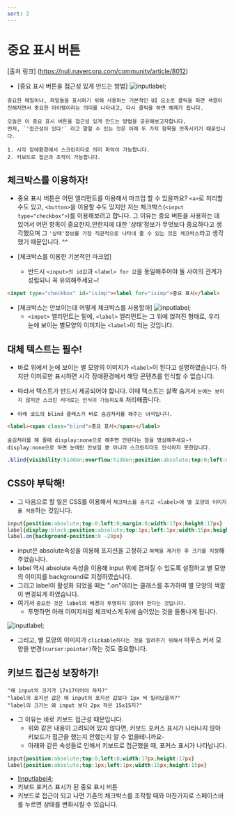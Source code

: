 ```yaml
---
sort: 2
---
```


# 중요 표시 버튼
[출처 링크] (https://nuli.navercorp.com/community/article/8012)

- [중요 표시 버튼을 접근성 있게 만드는 방법]
![inputlabel](img/../../../_site/assets/img/imp.gif);
```
중요한 메일이나, 파일들을 표시하기 위해 사용하는 기본적인 UI 요소로 클릭을 하면 색깔이 진해지면서 중요한 아이템이라는 의미를 나타내고, 다시 클릭을 하면 해제가 됩니다.

오늘은 이 중요 표시 버튼을 접근성 있게 만드는 방법을 공유해보고자합니다.
먼저, `'접근성이 있다'` 라고 말할 수 있는 것은 아래 두 가지 항목을 만족시키기 때문입니다.

1. 시각 장애환경에서 스크린리더로 의미 파악이 가능합니다.
2. 키보드로 접근과 조작이 가능합니다.
```

## 체크박스를 이용하자!
- 중요 표시 버튼은 어떤 엘리먼트를 이용해서 마크업 할 수 있을까요?
`<a>`로 처리할 수도 있고, `<button>`을 이용할 수도 있지만 저는 체크박스(`<input type="checkbox">`)를 이용해보려고 합니다.
그 이유는 중요 버튼을 사용하는 데 있어서 어떤 항목이 중요한지,안한지에 대한 '상태'정보가 무엇보다 중요하다고 생각했으며
그 `'상태'정보를 가장 직관적으로 나타내 줄 수 있는 것은 체크박스`라고 생각했기 때문입니다. ^^

- [체크박스를 이용한 기본적인 마크업]
  - 반드시 `<input>의 id값`과 `<label> for 값`을 동일해주어야 둘 사이의 관계가 성립되니 꼭 유의해주세요~!
```html
<input type="checkbox" id="isimp"><label for="isimp">중요 표시</label>
```

- [체크박스는 안보이는데 어떻게 체크박스를 사용할까]
![inputlabel](img/../../../_site/assets/img/imp2.gif);
  - `<input>` 엘리먼트는 밑에, `<label>` 엘리먼트는 그 위에 얹혀진 형태로, 우리 눈에 보이는 별모양의 이미지는 `<label>`이 되는 것입니다.

## 대체 텍스트는 필수!
- 바로 위에서 눈에 보이는 별 모양의 이미지가 `<label>`이 된다고 설명하였습니다. 하지만 이미로만 표시하면 시각 장애환경에서 해당 콘텐츠를 인식할 수 없습니다.
- 따라서 텍스트가 반드시 제공되어야 합니다. 이때 텍스트는 살짝 숨겨서 `눈에는 보이지 않지만 스크린 리더로는 인식이 가능하도록` 처리해줍니다.

- `아래 코드의 blind 클래스가 바로 숨김처리를 해주는 녀석입니다.`
```html
<label><span class="blind">중요 표시</span></label>
```

```danger
숨김처리를 해 줄때 display:none으로 해주면 안된다는 점을 명심해주세요~!
display:none으로 하면 눈에만 안보일 뿐 아니라 스크린리더도 인식하지 못한답니다.
```

```css
.blind{visibility:hidden;overflow:hidden;position:absolute;top:0;left:0;width:0;height:0;font-size:0;line-height:0}
```

## CSS야 부탁해!
- 그 다음으로 할 일은 CSS를 이용해서 `체크박스를 숨기고 <label>에 별 모양의 이미지를 적용`하는 것입니다.

```css
input{position:absolute;top:0;left:0;margin:0;width:17px;height:17px}
label{display:block;position:absolute;top:1px;left:1px;width:15px;height:15px;background:url(btn_imp.gif);cursor:pointer}
label.on{background-position:0 -20px}
```

- input은 absolute속성을 이용해 포지션을 고정하고 `여백을 제거한 후 크기를 지정`해주었습니다.
- label 역시 absolute 속성을 이용해 input 위에 겹쳐질 수 있도록 설정하고 별 모양의 이미지를 background로 지정하였습니다.
- 그리고 label이 활성화 되었을 때는 ".on"이라는 클래스를 추가하여 별 모양의 색깔이 변경되게 하였습니다.
- 여기서 `중요한 것은 label의 배경이 투명하지 않아야 한다는 것입니다.`
  - 투명하면 아래 이미지처럼 체크박스게 뒤에 숨어있는 것을 들통나게 됩니다.

![inputlabel](img/../../../_site/assets/img/imp3.gif);
- 그리고, 별 모양의 이미지가 `clickable하다는 것을 알려주기 위해서` 마우스 커서 모양을 변경`(cursor:pointer)`하는 것도 중요합니다.

## 키보드 접근성 보장하기!
```
"왜 input의 크기가 17x17이어야 하지?"
"label의 포지션 값은 왜 input의 포지션 값보다 1px 씩 밀려났을까?"
"label의 크기는 왜 input 보다 2px 작은 15x15지?"
```
- 그 이유는 바로 키보드 접근성 때문입니다.
  - 위와 같은 내용이 고려되어 있지 않다면, 키보드 포커스 표시가 나타나지 않아 키보드가 접근을 했는지 안했는지 알 수 없을테니까요-
  - 아래와 같은 속성들로 인해서 키보드로 접근했을 때, 포커스 표시가 나타납니다.

```css
input{position:absolute;top:0;left:0;width:17px;height:17px}
label{position:absolute;top:1px;left:1px;width:15px;height:15px}
```
- [!inputlabel4](img/../../../_site/assets/img/imp4.gif);
- 키보드 포커스 표시가 된 중요 표시 버튼
- 키보드로 접근이 되고 나면 기존의 체크박스를 조작할 때와 마찬가지로 스페이스바를 누르면 상태를 변화시킬 수 있습니다.
